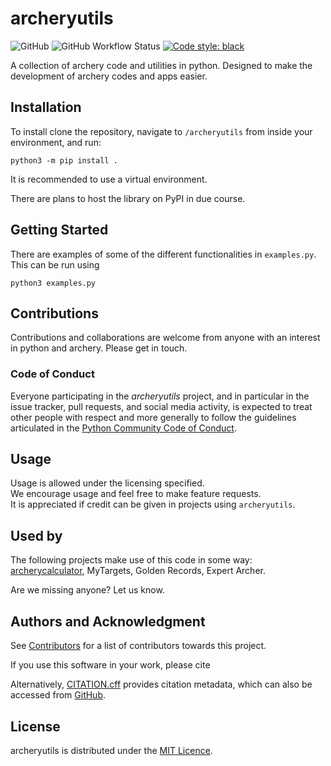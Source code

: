# archeryutils

![GitHub](https://img.shields.io/github/license/jatkinson1000/archeryutils?style=plastic)
![GitHub Workflow Status](https://img.shields.io/github/actions/workflow/status/jatkinson1000/archeryutils/testing.yaml?style=plastic)
[![Code style: black](https://img.shields.io/badge/code%20style-black-000000.svg?style=plastic)](https://github.com/psf/black)

A collection of archery code and utilities in python.
Designed to make the development of archery codes and apps easier.

## Installation
To install clone the repository, navigate to `/archeryutils`
from inside your environment, and run:  

    python3 -m pip install .

It is recommended to use a virtual environment.

There are plans to host the library on PyPI in due course.

## Getting Started
There are examples of some of the different functionalities in
`examples.py`.
This can be run using 

    python3 examples.py

## Contributions
Contributions and collaborations are welcome from anyone with an
interest in python and archery.
Please get in touch.

### Code of Conduct
Everyone participating in the _archeryutils_ project, and in particular in the
issue tracker, pull requests, and social media activity, is expected to treat other
people with respect and more generally to follow the guidelines articulated in the
[Python Community Code of Conduct](https://www.python.org/psf/codeofconduct/).

## Usage
Usage is allowed under the licensing specified.  
We encourage usage and feel free to make feature requests.  
It is appreciated if credit can be given in projects using `archeryutils`.

## Used by
The following projects make use of this code in some way:
[archerycalculator](https://archerycalculator.co.uk), MyTargets, Golden Records,
Expert Archer.

Are we missing anyone? Let us know.

## Authors and Acknowledgment
See [Contributors](https://github.com/jatkinson1000/archeryutils/graphs/contributors) for a list of contributors towards this project.

If you use this software in your work, please cite

Alternatively, [CITATION.cff](https://github.com/jatkinson1000/archeryutils/blob/main/CITATION.cff) provides citation metadata, which can also be accessed from [GitHub](https://github.com/jatkinson1000/archeryutils).

## License
archeryutils is distributed under the [MIT Licence](https://github.com/jatkinson1000/archeryutils/blob/main/LICENSE).
